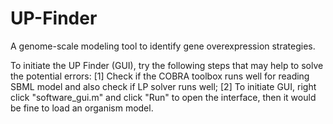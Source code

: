 # UP-Finder
A genome-scale modeling tool to identify gene overexpression strategies.


To initiate the UP Finder (GUI), try the following steps that may help to solve the potential errors:
[1] Check if the COBRA toolbox runs well for reading SBML model and also check if LP solver runs well;
[2] To initiate GUI, right click "software_gui.m" and click "Run" to open the interface, then it would be fine to load an organism model.
